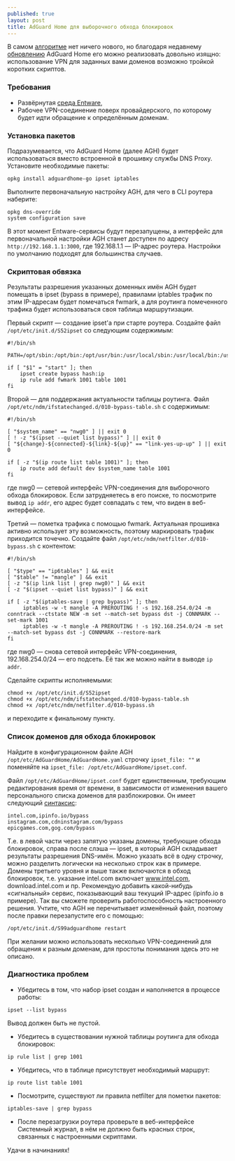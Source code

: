 ```yaml
---
published: true
layout: post
title: AdGuard Home для выборочного обхода блокировок
---
```


В самом [алгоритме](https://keenetic-gi.ga/2018/01/16/selective-routing.html) нет ничего нового, но благодаря недавнему [обновлению](https://github.com/AdguardTeam/AdGuardHome/releases/tag/v0.107.13) AdGuard Home его можно реализовать довольно изящно: использование VPN для заданных вами доменов возможно тройкой коротких скриптов. 

### Требования

* Развёрнутая [среда Entware](https://forum.keenetic.net/topic/4299-entware/),
* Рабочее VPN-соединение поверх провайдерского, по которому будет идти обращение к определённым доменам.

### Установка пакетов

Подразумевается, что AdGuard Home (далее AGH) будет использоваться вместо встроенной в прошивку службы DNS Proxy. Установите необходимые пакеты:
```
opkg install adguardhome-go ipset iptables
```
Выполните первоначальную настройку AGH, для чего в CLI роутера наберите:
```
opkg dns-override
system configuration save
```
В этот момент Entware-сервисы будут перезапущены, а интерфейс для первоначальной настройки AGH станет доступен по адресу `http://192.168.1.1:3000`, где 192.168.1.1 — IP-адрес роутера. Настройки по умолчанию подходят для большинства случаев.

### Скриптовая обвязка

Результаты разрешения указанных доменных имён AGH будет помещать в ipset (bypass в примере), правилами iptables трафик по этим IP-адресам будет помечаться fwmark, а для роутинга помеченного трафика будет использоваться своя таблица маршрутизации. 

Первый скрипт — создание ipset'а при старте роутера. Создайте файл `/opt/etc/init.d/S52ipset` со следующим содержимым:
```
#!/bin/sh

PATH=/opt/sbin:/opt/bin:/opt/usr/bin:/usr/local/sbin:/usr/local/bin:/usr/sbin:/usr/bin:/sbin:/bin

if [ "$1" = "start" ]; then
    ipset create bypass hash:ip
    ip rule add fwmark 1001 table 1001
fi
```
Второй — для поддержания актуальности таблицы роутинга. Файл `/opt/etc/ndm/ifstatechanged.d/010-bypass-table.sh` с содержимым:
```
#!/bin/sh

[ "$system_name" == "nwg0" ] || exit 0
[ ! -z "$(ipset --quiet list bypass)" ] || exit 0
[ "${change}-${connected}-${link}-${up}" == "link-yes-up-up" ] || exit 0

if [ -z "$(ip route list table 1001)" ]; then
    ip route add default dev $system_name table 1001
fi
```
где nwg0 — сетевой интерфейс VPN-соединения для выборочного обхода блокировок. Если затрудняетесь в его поиске, то посмотрите вывод `ip addr`, его адрес будет совпадать с тем, что виден в веб-интерфейсе.

Третий — пометка трафика с помощью fwmark. Актуальная прошивка активно использует эту возможность, поэтому маркировать трафик приходится точечно. Создайте файл `/opt/etc/ndm/netfilter.d/010-bypass.sh` c контентом:
```
#!/bin/sh

[ "$type" == "ip6tables" ] && exit
[ "$table" != "mangle" ] && exit
[ -z "$(ip link list | grep nwg0)" ] && exit
[ -z "$(ipset --quiet list bypass)" ] && exit

if [ -z "$(iptables-save | grep bypass)" ]; then
     iptables -w -t mangle -A PREROUTING ! -s 192.168.254.0/24 -m conntrack --ctstate NEW -m set --match-set bypass dst -j CONNMARK --set-mark 1001
     iptables -w -t mangle -A PREROUTING ! -s 192.168.254.0/24 -m set --match-set bypass dst -j CONNMARK --restore-mark
fi
```
где nwg0 — снова сетевой интерфейс VPN-соединения, 192.168.254.0/24 — его подсеть. Её так же можно найти в выводе `ip addr`.

Сделайте скрипты исполняемыми:
```
chmod +x /opt/etc/init.d/S52ipset
chmod +x /opt/etc/ndm/ifstatechanged.d/010-bypass-table.sh
chmod +x /opt/etc/ndm/netfilter.d/010-bypass.sh
```
и переходите к финальному пункту.

### Список доменов для обхода блокировок

Найдите в конфигурационном файле AGH `/opt/etc/AdGuardHome/AdGuardHome.yaml` строчку `ipset_file: ""` и поменяйте на `ipset_file: /opt/etc/AdGuardHome/ipset.conf`.

Файл `/opt/etc/AdGuardHome/ipset.conf` будет единственным, требующим редактирования время от времени, в зависимости от изменения вашего персонального списка доменов для разблокировки. Он имеет следующий [синтаксис](https://github.com/AdguardTeam/AdGuardHome/wiki/Configuration#configuration-file):
```
intel.com,ipinfo.io/bypass
instagram.com,cdninstagram.com/bypass
epicgames.com,gog.com/bypass
```
Т.е. в левой части через запятую указаны домены, требующие обхода блокировок, справа после слэша — ipset, в который AGH складывает результаты разрешения DNS-имён. Можно указать всё в одну строчку, можно разделить логически на несколько строк как в примере. Домены третьего уровня и выше также включаются в обход блокировок, т.е. указание intel.com включает www.intel.com, download.intel.com и пр.
Рекомендую добавить какой-нибудь «сигнальный» сервис, показывающий ваш текущий IP-адрес (ipinfo.io в примере). Так вы сможете проверить работоспособность настроенного решения. Учтите, что AGH не перечитывает изменённый файл, поэтому после правки перезапустите его с помощью:
```
/opt/etc/init.d/S99adguardhome restart
```

При желании можно использовать несколько VPN-соединений для обращения к разным доменам, для простоты понимания здесь это не описано.

### Диагностика проблем

* Убедитесь в том, что набор ipset создан и наполняется в процессе работы:
```
ipset --list bypass
```
Вывод должен быть не пустой.
* Убедитесь в существовании нужной таблицы роутинга для обхода блокировок:
```
ip rule list | grep 1001
```
* Убедитесь, что в таблице присутствует необходимый маршрут:
```
ip route list table 1001
```
* Посмотрите, существуют ли правила netfilter для пометки пакетов:
```
iptables-save | grep bypass
```
* После перезагрузки роутера проверьте в веб-интерфейсе Системный журнал, в нём не должно быть красных строк, связанных с настроенными скриптами.

Удачи в начинаниях!
